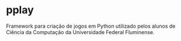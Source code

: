 # pplay
Framework para criação de jogos em Python utilizado pelos alunos de Ciência da Computação da Universidade Federal Fluminense.
